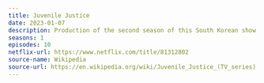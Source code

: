 ```yaml
---
title: Juvenile Justice
date: 2023-01-07
description: Production of the second season of this South Korean show about a juvenile court judge had already begun when it was cancelled. 
seasons: 1
episodes: 10
netflix-url: https://www.netflix.com/title/81312802
source-name: Wikipedia  
source-url: https://en.wikipedia.org/wiki/Juvenile_Justice_(TV_series)
---
```


